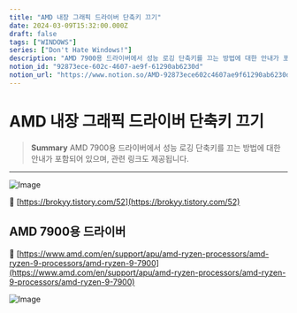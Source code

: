 ```yaml
---
title: "AMD 내장 그래픽 드라이버 단축키 끄기"
date: 2024-03-09T15:32:00.000Z
draft: false
tags: ["WINDOWS"]
series: ["Don't Hate Windows!"]
description: "AMD 7900용 드라이버에서 성능 로깅 단축키를 끄는 방법에 대한 안내가 포함되어 있으며, 관련 링크도 제공됩니다."
notion_id: "92873ece-602c-4607-ae9f-61290ab6230d"
notion_url: "https://www.notion.so/AMD-92873ece602c4607ae9f61290ab6230d"
---
```


# AMD 내장 그래픽 드라이버 단축키 끄기

> **Summary**
> AMD 7900용 드라이버에서 성능 로깅 단축키를 끄는 방법에 대한 안내가 포함되어 있으며, 관련 링크도 제공됩니다.

---

![Image](https://prod-files-secure.s3.us-west-2.amazonaws.com/09ccd4d5-876c-4bba-bbdf-cc77a0a11257/d74b5b85-7917-4e38-8852-c8ec120964f9/Untitled.png?X-Amz-Algorithm=AWS4-HMAC-SHA256&X-Amz-Content-Sha256=UNSIGNED-PAYLOAD&X-Amz-Credential=ASIAZI2LB46636TZXGRD%2F20250724%2Fus-west-2%2Fs3%2Faws4_request&X-Amz-Date=20250724T080931Z&X-Amz-Expires=3600&X-Amz-Security-Token=IQoJb3JpZ2luX2VjEAAaCXVzLXdlc3QtMiJGMEQCIBABG9%2FoL%2BDMbsBlJjMCzw4gVYdS%2Fsgzt9UFyo5zqrqkAiAlW6qHC4mnwnD4%2BRdxUGDx5LJu3Zem8DkeFLGKTy3WVSr%2FAwgpEAAaDDYzNzQyMzE4MzgwNSIMmxmbxz6fR20NZQdIKtwDNmPZxK%2FhPTGDe0vLhFW8Mcr1OGfOInBsd8uWrzLtVVTX27iNK1hyizKx3djgLKiv71rzx0JtJwSuo1jTcZLh2RiZEqxqJVPGh9eFsMO9wA2E0bLv0EK8Hb%2BKtMUa7pMtIxKZbcO9vj8TLtqF5jkDBJWmSPwgZvDb6ZGS%2Bqt6a5jk6S%2BEsMnESZRnlqRzCp1KfEOGflrFeB%2BulDzrl338YXqR%2FLdiy1yVh7uaxB%2BQuiYVILUqGv8qi3OaRXrFzXZrnHiFXXhMl4NFC4FGPMFlkJu3YK2qV4Zr%2FZgpgPh3QLoTF%2FSHj%2Fq7DhFi8zW1El06vErl38nbZR0S6iwksOVmNDRtrO%2BLowvvQ6dLn92OS70PBdrjxNXAA4YH%2Fr%2BlbcyTQVRuhx%2B9y3glzKl6P5xF01JD1E26N2b2jr4MO%2Fyt84PQlKbwAjqvkWqcK8CjK5YFQAPgckHojNq1cE9cabTzTh%2F%2Bt1R6puyOiBVNtHP8iNs7BJjH2QAQpCQPNXqXihcvcRQ6JYUEOXlNq1mlf4%2FYnhFOPXXqrwT3ff6bRDbfjvKjus3sgazy4jOPQCBk9ize3YW9XnMija0EX6AzPAVPvqF9Orq9J8qqKoEs27BAe9cJjpdirzQqKP7dq7owm9CHxAY6pgHIbbR%2BkZ7mvmDjvVZYqfIR1aOu3hbTFWO3%2BU8bateMLxzUwHBx3zvxh0hgEwF0MBQB6WfnFKms2iOdV96rlIRU825GeTIHAk2ZlG4lHPdHNw1Leu2%2FbmpgKOOY%2BkAbGrsIJ63G%2B8W9UWPzpd7xeJKmascrT7nZFPd5B4Xn%2F9NislgvnOcwhZ%2Fzbz%2B8NKTq5%2FSu9Rawkvh8idno4MFCzgfuGh3kZfzQ&X-Amz-Signature=6d2c8c029f783764934a196f9829e1ee0fbec49fbfccd739aac06bef574be077&X-Amz-SignedHeaders=host&x-amz-checksum-mode=ENABLED&x-id=GetObject)

🔗 [https://brokyy.tistory.com/52](https://brokyy.tistory.com/52)

## AMD 7900용 드라이버

🔗 [https://www.amd.com/en/support/apu/amd-ryzen-processors/amd-ryzen-9-processors/amd-ryzen-9-7900](https://www.amd.com/en/support/apu/amd-ryzen-processors/amd-ryzen-9-processors/amd-ryzen-9-7900)

![Image](https://prod-files-secure.s3.us-west-2.amazonaws.com/09ccd4d5-876c-4bba-bbdf-cc77a0a11257/597a474d-ada4-432b-93d4-54d9c3ac1d19/Untitled.png?X-Amz-Algorithm=AWS4-HMAC-SHA256&X-Amz-Content-Sha256=UNSIGNED-PAYLOAD&X-Amz-Credential=ASIAZI2LB46636TZXGRD%2F20250724%2Fus-west-2%2Fs3%2Faws4_request&X-Amz-Date=20250724T080931Z&X-Amz-Expires=3600&X-Amz-Security-Token=IQoJb3JpZ2luX2VjEAAaCXVzLXdlc3QtMiJGMEQCIBABG9%2FoL%2BDMbsBlJjMCzw4gVYdS%2Fsgzt9UFyo5zqrqkAiAlW6qHC4mnwnD4%2BRdxUGDx5LJu3Zem8DkeFLGKTy3WVSr%2FAwgpEAAaDDYzNzQyMzE4MzgwNSIMmxmbxz6fR20NZQdIKtwDNmPZxK%2FhPTGDe0vLhFW8Mcr1OGfOInBsd8uWrzLtVVTX27iNK1hyizKx3djgLKiv71rzx0JtJwSuo1jTcZLh2RiZEqxqJVPGh9eFsMO9wA2E0bLv0EK8Hb%2BKtMUa7pMtIxKZbcO9vj8TLtqF5jkDBJWmSPwgZvDb6ZGS%2Bqt6a5jk6S%2BEsMnESZRnlqRzCp1KfEOGflrFeB%2BulDzrl338YXqR%2FLdiy1yVh7uaxB%2BQuiYVILUqGv8qi3OaRXrFzXZrnHiFXXhMl4NFC4FGPMFlkJu3YK2qV4Zr%2FZgpgPh3QLoTF%2FSHj%2Fq7DhFi8zW1El06vErl38nbZR0S6iwksOVmNDRtrO%2BLowvvQ6dLn92OS70PBdrjxNXAA4YH%2Fr%2BlbcyTQVRuhx%2B9y3glzKl6P5xF01JD1E26N2b2jr4MO%2Fyt84PQlKbwAjqvkWqcK8CjK5YFQAPgckHojNq1cE9cabTzTh%2F%2Bt1R6puyOiBVNtHP8iNs7BJjH2QAQpCQPNXqXihcvcRQ6JYUEOXlNq1mlf4%2FYnhFOPXXqrwT3ff6bRDbfjvKjus3sgazy4jOPQCBk9ize3YW9XnMija0EX6AzPAVPvqF9Orq9J8qqKoEs27BAe9cJjpdirzQqKP7dq7owm9CHxAY6pgHIbbR%2BkZ7mvmDjvVZYqfIR1aOu3hbTFWO3%2BU8bateMLxzUwHBx3zvxh0hgEwF0MBQB6WfnFKms2iOdV96rlIRU825GeTIHAk2ZlG4lHPdHNw1Leu2%2FbmpgKOOY%2BkAbGrsIJ63G%2B8W9UWPzpd7xeJKmascrT7nZFPd5B4Xn%2F9NislgvnOcwhZ%2Fzbz%2B8NKTq5%2FSu9Rawkvh8idno4MFCzgfuGh3kZfzQ&X-Amz-Signature=7110bb6039ea85e5292167abb484b78d24641d6d597a196e8bf782bd7bdab516&X-Amz-SignedHeaders=host&x-amz-checksum-mode=ENABLED&x-id=GetObject)

